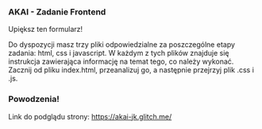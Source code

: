 <h3>AKAI - Zadanie Frontend</h3>
<p>Upiększ ten formularz!<p>

<p>Do dyspozycji masz trzy pliki odpowiedzialne za poszczególne etapy zadania: html, css i javascript.
W każdym z tych plików znajduje się instrukcja zawierająca informację na temat tego, co należy wykonać.
Zacznij od pliku index.html, przeanalizuj go, a następnie przejrzyj plik .css i .js. </p>

<h3>Powodzenia!</h3>


Link do podglądu strony:
https://akai-jk.glitch.me/
